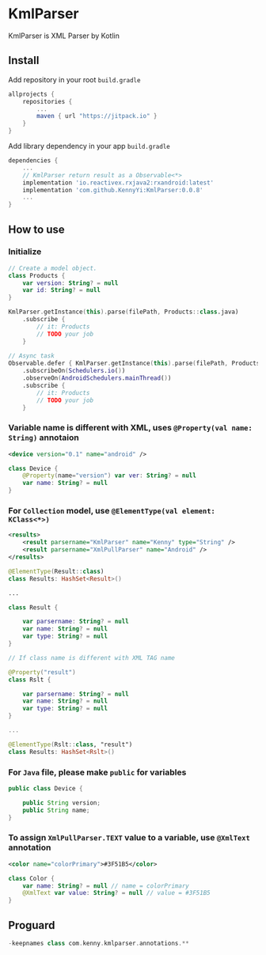 # KmlParser

KmlParser is XML Parser by Kotlin

## Install

Add repository in your root `build.gradle`

```groovy
allprojects {
    repositories {
        ...
        maven { url "https://jitpack.io" }
    }
}
```

Add library dependency in your app `build.gradle`

```groovy
dependencies {
    ...
    // KmlParser return result as a Observable<*>
    implementation 'io.reactivex.rxjava2:rxandroid:latest'
    implementation 'com.github.KennyYi:KmlParser:0.0.8'
    ...
}
```

## How to use

### Initialize

```Kotlin
// Create a model object.
class Products {
    var version: String? = null
    var id: String? = null
}
```

```Kotlin
KmlParser.getInstance(this).parse(filePath, Products::class.java)
    .subscribe {
        // it: Products
        // TODO your job
    }
    
// Async task
Observable.defer { KmlParser.getInstance(this).parse(filePath, Products::class.java) }
    .subscribeOn(Schedulers.io())
    .observeOn(AndroidSchedulers.mainThread())
    .subscribe {
        // it: Products
        // TODO your job
    }

```

### Variable name is different with XML, uses `@Property(val name: String)` annotaion

```xml
<device version="0.1" name="android" />
```

```Kotlin
class Device {
    @Property(name="version") var ver: String? = null
    var name: String? = null
}
```

### For `Collection` model, use `@ElementType(val element: KClass<*>)`

```xml
<results>
    <result parsername="KmlParser" name="Kenny" type="String" />
    <result parsername="XmlPullParser" name="Android" />
</results>
```

```Kotlin
@ElementType(Result::class)
class Results: HashSet<Result>()

...

class Result {

    var parsername: String? = null
    var name: String? = null
    var type: String? = null
}
```

```Kotlin
// If class name is different with XML TAG name

@Property("result")
class Rslt {

    var parsername: String? = null
    var name: String? = null
    var type: String? = null
}

...

@ElementType(Rslt::class, "result")
class Results: HashSet<Rslt>()
```

### For `Java` file, please make `public` for variables

```java
public class Device {

    public String version;
    public String name;
}
```

### To assign `XmlPullParser.TEXT` value to a variable, use `@XmlText` annotation

```xml
<color name="colorPrimary">#3F51B5</color>
```

```Kotlin
class Color {
    var name: String? = null // name = colorPrimary
    @XmlText var value: String? = null // value = #3F51B5
}
```

## Proguard

```groovy
-keepnames class com.kenny.kmlparser.annotations.**
```

